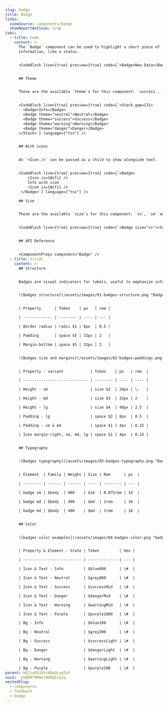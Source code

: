 ```yaml
---
slug: badge
title: Badge
links:
  viewSource: components/badge
  showReportAnIssue: true
tabs:
  - title: Code
    content: >-
      The `Badge` component can be used to highlight a short piece of
      information, like a status.


      <CodeBlock live={true} preview={true} code={`<Badge>New Data</Badge>`} language={"tsx"} />


      ## Theme


      These are the available `theme`s for this component: `success`, `warning`, `danger`, `neutral` and `info`. The default is `info`


      <CodeBlock live={true} preview={true} code={`<Stack gap={3}>
        <Badge>Info</Badge>
        <Badge theme="neutral">Neutral</Badge>
        <Badge theme="success">Success</Badge>
        <Badge theme="warning">Warning</Badge>
        <Badge theme="danger">Danger</Badge>
      </Stack>`} language={"tsx"} />


      ## With icons


      An `<Icon />` can be passed as a child to show alongside text.


      <CodeBlock live={true} preview={true} code={`<Badge>
          <Icon is={Wifi} />
          Info with icon
          <Icon is={Wifi} />
       </Badge>`} language={"tsx"} />

      ## Size


      These are the available `size`s for this component: `xs`, `sm` and `md`. The default is `sm`


      <CodeBlock live={true} preview={true} code={`<Badge size="xs"><Icon is={Wifi} />Size</Badge>`} language={"tsx"} />


      ## API Reference


      <ComponentProps component="Badge" />
  - title: Visual
    content: >-
      ## Structure


      Badges are visual indicators for labels, useful to emphasize information to the user. Works best with single word values.


      ![Badges structure](/assets/images/01-badges-structure.png "Badges structure")


      | Property      | Token    | px   | rem |

      | ------------- | -------- | ---- | --- |

      | Border radius | radii $1 | 8px  | 0.5 |

      | Padding       | space $5 | 32px | 2   |

      | Margin-bottom | space $5 | 32px | 2   |


      ![Badges size and margins](/assets/images/02-badges-paddings.png "Badges size and margins")


      | Property - variant            | Token    | px   | rem  |

      | ----------------------------- | -------- | ---- | ---- |

      | Height - sm                   | size $2  | 24px | \-   |

      | Height - md                   | size $3  | 32px | 2    |

      | Height - lg                   | size $4  | 40px | 2.5  |

      | Padding - lg                  | space $2 | 8px  | 0.5  |

      | Padding - sm & md             | space $1 | 4px  | 0.25 |

      | Icon margin-right, sm, md, lg | space $1 | 4px  | 0.25 |


      ## Typography


      ![Badges typography](/assets/images/03-badges-typography.png "Badges typography")


      | Element  | Family | Weight | Size | Rem      | px  |

      | -------- | ------ | ------ | ---- | -------- | --- |

      | badge sm | $body  | 400    | $sm  | 0.875rem | 14  |

      | badge md | $body  | 400    | $md  | 1rem     | 16  |

      | badge md | $body  | 400    | $md  | 1rem     | 16  |


      ## Color


      ![badges color examples](/assets/images/04-badges-color.png "badges color examples")


      | Property & Element - State | Token         | Hex |

      | -------------------------- | ------------- | --- |

      | Icon & Text - Info         | $blue800      | \#  |

      | Icon & Text - Neutral      | $grey800      | \#  |

      | Icon & Text - Success      | $successMid   | \#  |

      | Icon & Text - Danger       | $dangerMid    | \#  |

      | Icon & Text - Warning      | $warningMid   | \#  |

      | Icon & Text - Purple       | $purple1000   | \#  |

      | Bg - Info                  | $blue100      | \#  |

      | Bg - Neutral               | $grey200      | \#  |

      | Bg - Success               | $successLight | \#  |

      | Bg - Danger                | $dangerLight  | \#  |

      | Bg - Warning               | $warningLight | \#  |

      | Bg - Purple                | $purple200    | \#  |
parent: HGItoEG3XVs9DpOLugTot
uuid: _pSBDRT9MHelOD0qIL5yq
nestedSlug:
  - components
  - feedback
  - badge
---
```

